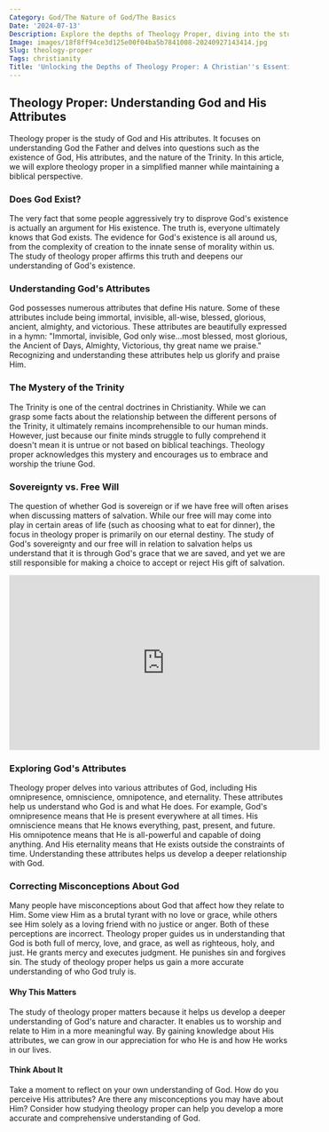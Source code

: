 ```yaml
---
Category: God/The Nature of God/The Basics
Date: '2024-07-13'
Description: Explore the depths of Theology Proper, diving into the study of God's nature, attributes, and existence in this enlightening article.
Image: images/18f8ff94ce3d125e00f04ba5b7841008-20240927143414.jpg
Slug: theology-proper
Tags: christianity
Title: 'Unlocking the Depths of Theology Proper: A Christian''s Essential Guide'
---
```


## Theology Proper: Understanding God and His Attributes

Theology proper is the study of God and His attributes. It focuses on understanding God the Father and delves into questions such as the existence of God, His attributes, and the nature of the Trinity. In this article, we will explore theology proper in a simplified manner while maintaining a biblical perspective.

### Does God Exist?

The very fact that some people aggressively try to disprove God's existence is actually an argument for His existence. The truth is, everyone ultimately knows that God exists. The evidence for God's existence is all around us, from the complexity of creation to the innate sense of morality within us. The study of theology proper affirms this truth and deepens our understanding of God's existence.

### Understanding God's Attributes

God possesses numerous attributes that define His nature. Some of these attributes include being immortal, invisible, all-wise, blessed, glorious, ancient, almighty, and victorious. These attributes are beautifully expressed in a hymn: "Immortal, invisible, God only wise...most blessed, most glorious, the Ancient of Days, Almighty, Victorious, thy great name we praise." Recognizing and understanding these attributes help us glorify and praise Him.

### The Mystery of the Trinity

The Trinity is one of the central doctrines in Christianity. While we can grasp some facts about the relationship between the different persons of the Trinity, it ultimately remains incomprehensible to our human minds. However, just because our finite minds struggle to fully comprehend it doesn't mean it is untrue or not based on biblical teachings. Theology proper acknowledges this mystery and encourages us to embrace and worship the triune God.

### Sovereignty vs. Free Will

The question of whether God is sovereign or if we have free will often arises when discussing matters of salvation. While our free will may come into play in certain areas of life (such as choosing what to eat for dinner), the focus in theology proper is primarily on our eternal destiny. The study of God's sovereignty and our free will in relation to salvation helps us understand that it is through God's grace that we are saved, and yet we are still responsible for making a choice to accept or reject His gift of salvation.


<iframe width="560" height="315" src="https://www.youtube.com/embed/ad5FTJ07cKs" frameborder="0" allow="autoplay; encrypted-media" allowfullscreen></iframe>


### Exploring God's Attributes

Theology proper delves into various attributes of God, including His omnipresence, omniscience, omnipotence, and eternality. These attributes help us understand who God is and what He does. For example, God's omnipresence means that He is present everywhere at all times. His omniscience means that He knows everything, past, present, and future. His omnipotence means that He is all-powerful and capable of doing anything. And His eternality means that He exists outside the constraints of time. Understanding these attributes helps us develop a deeper relationship with God.

### Correcting Misconceptions About God

Many people have misconceptions about God that affect how they relate to Him. Some view Him as a brutal tyrant with no love or grace, while others see Him solely as a loving friend with no justice or anger. Both of these perceptions are incorrect. Theology proper guides us in understanding that God is both full of mercy, love, and grace, as well as righteous, holy, and just. He grants mercy and executes judgment. He punishes sin and forgives sin. The study of theology proper helps us gain a more accurate understanding of who God truly is.

#### Why This Matters

The study of theology proper matters because it helps us develop a deeper understanding of God's nature and character. It enables us to worship and relate to Him in a more meaningful way. By gaining knowledge about His attributes, we can grow in our appreciation for who He is and how He works in our lives.

#### Think About It

Take a moment to reflect on your own understanding of God. How do you perceive His attributes? Are there any misconceptions you may have about Him? Consider how studying theology proper can help you develop a more accurate and comprehensive understanding of God.